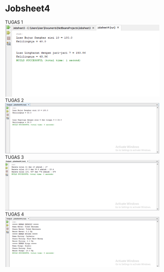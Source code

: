 # Jobsheet4
TUGAS 1
<br>
![alt text](https://github.com/Zerr1choHelsa/Jobsheet4/blob/master/1.PNG)
<br>
TUGAS 2
<br>
![alt text](https://github.com/Zerr1choHelsa/Jobsheet4/blob/master/2.PNG)
<br>
TUGAS 3
<br>
![alt text](https://github.com/Zerr1choHelsa/Jobsheet4/blob/master/3.PNG)
<br>
TUGAS 4
<br>
![alt text](https://github.com/Zerr1choHelsa/Jobsheet4/blob/master/4.PNG)
<br>
